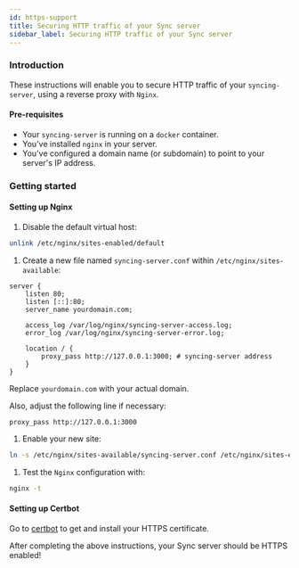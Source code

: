 ```yaml
---
id: https-support
title: Securing HTTP traffic of your Sync server
sidebar_label: Securing HTTP traffic of your Sync server
---
```

### Introduction

These instructions will enable you to secure HTTP traffic of your `syncing-server`, using a reverse proxy with `Nginx`.

#### Pre-requisites

- Your `syncing-server` is running on a `docker` container.
- You've installed `nginx` in your server.
- You've configured a domain name (or subdomain) to point to your server's IP address.

### Getting started

#### Setting up Nginx

1. Disable the default virtual host:

``` bash
unlink /etc/nginx/sites-enabled/default
```

1. Create a new file named `syncing-server.conf` within `/etc/nginx/sites-available`:

```
server {
    listen 80;
    listen [::]:80;
    server_name yourdomain.com;

    access_log /var/log/nginx/syncing-server-access.log;
    error_log /var/log/nginx/syncing-server-error.log;

    location / {
        proxy_pass http://127.0.0.1:3000; # syncing-server address
    }
}
```

Replace `yourdomain.com` with your actual domain. 

Also, adjust the following line if necessary:

```
proxy_pass http://127.0.0.1:3000
```

1. Enable your new site:

``` bash
ln -s /etc/nginx/sites-available/syncing-server.conf /etc/nginx/sites-enabled/syncing-server.conf
```

1. Test the `Nginx` configuration with:

``` bash
nginx -t
```

#### Setting up Certbot

Go to [certbot](https://certbot.eff.org/instructions) to get and install your HTTPS certificate.

After completing the above instructions, your Sync server should be HTTPS enabled!